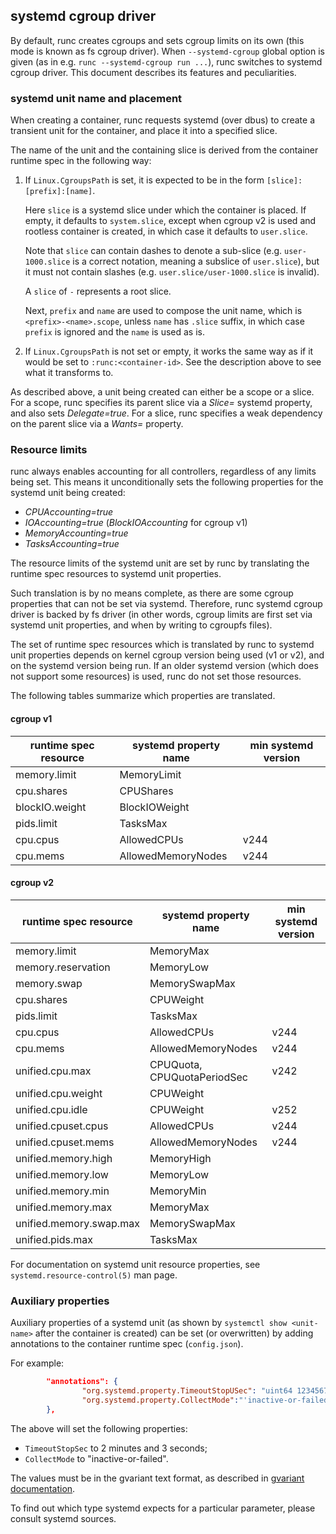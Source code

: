 ## systemd cgroup driver

By default, runc creates cgroups and sets cgroup limits on its own (this mode
is known as fs cgroup driver). When `--systemd-cgroup` global option is given
(as in e.g. `runc --systemd-cgroup run ...`), runc switches to systemd cgroup
driver. This document describes its features and peculiarities.

### systemd unit name and placement

When creating a container, runc requests systemd (over dbus) to create
a transient unit for the container, and place it into a specified slice.

The name of the unit and the containing slice is derived from the container
runtime spec in the following way:

1. If `Linux.CgroupsPath` is set, it is expected to be in the form
   `[slice]:[prefix]:[name]`.

   Here `slice` is a systemd slice under which the container is placed.
   If empty, it defaults to `system.slice`, except when cgroup v2 is
   used and rootless container is created, in which case it defaults
   to `user.slice`.

   Note that `slice` can contain dashes to denote a sub-slice
   (e.g. `user-1000.slice` is a correct notation, meaning a subslice
   of `user.slice`), but it must not contain slashes (e.g.
   `user.slice/user-1000.slice` is invalid).

   A `slice` of `-` represents a root slice.

   Next, `prefix` and `name` are used to compose the  unit name, which
   is `<prefix>-<name>.scope`, unless `name` has `.slice` suffix, in
   which case `prefix` is ignored and the `name` is used as is.

2. If `Linux.CgroupsPath` is not set or empty, it works the same way as if it
   would be set to `:runc:<container-id>`. See the description above to see
   what it transforms to.

As described above, a unit being created can either be a scope or a slice.
For a scope, runc specifies its parent slice via a _Slice=_ systemd property,
and also sets _Delegate=true_. For a slice, runc specifies a weak dependency on
the parent slice via a _Wants=_ property.

### Resource limits

runc always enables accounting for all controllers, regardless of any limits
being set. This means it unconditionally sets the following properties for the
systemd unit being created:

 * _CPUAccounting=true_
 * _IOAccounting=true_ (_BlockIOAccounting_ for cgroup v1)
 * _MemoryAccounting=true_
 * _TasksAccounting=true_

The resource limits of the systemd unit are set by runc by translating the
runtime spec resources to systemd unit properties.

Such translation is by no means complete, as there are some cgroup properties
that can not be set via systemd.  Therefore, runc systemd cgroup driver is
backed by fs driver (in other words, cgroup limits are first set via systemd
unit properties, and when by writing to cgroupfs files).

The set of runtime spec resources which is translated by runc to systemd unit
properties depends on kernel cgroup version being used (v1 or v2), and on the
systemd version being run. If an older systemd version (which does not support
some resources) is used, runc do not set those resources.

The following tables summarize which properties are translated.

#### cgroup v1

| runtime spec resource | systemd property name | min systemd version |
|-----------------------|-----------------------|---------------------|
| memory.limit          | MemoryLimit           |                     |
| cpu.shares            | CPUShares             |                     |
| blockIO.weight        | BlockIOWeight         |                     |
| pids.limit            | TasksMax              |                     |
| cpu.cpus              | AllowedCPUs           | v244                |
| cpu.mems              | AllowedMemoryNodes    | v244                |

#### cgroup v2

| runtime spec resource   | systemd property name | min systemd version |
|-------------------------|-----------------------|---------------------|
| memory.limit            | MemoryMax             |                     |
| memory.reservation      | MemoryLow             |                     |
| memory.swap             | MemorySwapMax         |                     |
| cpu.shares              | CPUWeight             |                     |
| pids.limit              | TasksMax              |                     |
| cpu.cpus                | AllowedCPUs           | v244                |
| cpu.mems                | AllowedMemoryNodes    | v244                |
| unified.cpu.max         | CPUQuota, CPUQuotaPeriodSec | v242          |
| unified.cpu.weight      | CPUWeight             |                     |
| unified.cpu.idle        | CPUWeight             | v252                |
| unified.cpuset.cpus     | AllowedCPUs           | v244                |
| unified.cpuset.mems     | AllowedMemoryNodes    | v244                |
| unified.memory.high     | MemoryHigh            |                     |
| unified.memory.low      | MemoryLow             |                     |
| unified.memory.min      | MemoryMin             |                     |
| unified.memory.max      | MemoryMax             |                     |
| unified.memory.swap.max | MemorySwapMax         |                     |
| unified.pids.max        | TasksMax              |                     |

For documentation on systemd unit resource properties, see
`systemd.resource-control(5)` man page.

### Auxiliary properties

Auxiliary properties of a systemd unit (as shown by `systemctl show
<unit-name>` after the container is created) can be set (or overwritten) by
adding annotations to the container runtime spec (`config.json`).

For example:

```json
        "annotations": {
                "org.systemd.property.TimeoutStopUSec": "uint64 123456789",
                "org.systemd.property.CollectMode":"'inactive-or-failed'"
        },
```

The above will set the following properties:

* `TimeoutStopSec` to 2 minutes and 3 seconds;
* `CollectMode` to "inactive-or-failed".

The values must be in the gvariant text format, as described in
[gvariant documentation](https://docs.gtk.org/glib/gvariant-text-format.html).

To find out which type systemd expects for a particular parameter, please
consult systemd sources.
